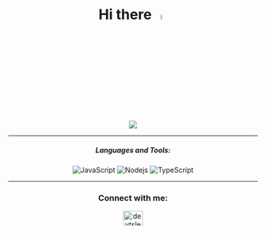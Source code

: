 <h1 align="center">Hi there <img src="[https://media.giphy.com/media/hvRJCLFzcasrR4ia7z/giphy.gif](https://aniyuki.com/wp-content/uploads/2022/05/aniyuki-dragon-ball-gif-21.gif)" width="5%"></h1> <div align="center"> <img src="https://i.imgur.com/YvtfOnT.gif" align="center" allowFullScreen> </div>


<hr>




<div align='center'>

   ##### Languages and Tools:

![JavaScript](https://img.shields.io/badge/-JavaScript-black?style=flat-square&logo=javascript)
![Nodejs](https://img.shields.io/badge/-Nodejs-black?style=flat-square&logo=Node.js)
![TypeScript](https://img.shields.io/badge/-TypeScript-black?style=flat-square&logo=typescript)

  
</div>

<hr>

<h3 align="center">Connect with me:</h3>
<p align="center">
<a href="https://twitter.com/devtsleo" target="blank"><img align="center" src="https://raw.githubusercontent.com/rahuldkjain/github-profile-readme-generator/master/src/images/icons/Social/twitter.svg" alt="devtsleo" height="30" width="40" /></a>
</p>
